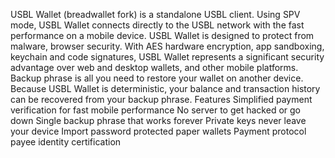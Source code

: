 USBL Wallet (breadwallet fork) is a standalone USBL client. Using SPV mode, USBL Wallet connects directly to the USBL network with the fast performance on a mobile device. USBL Wallet is designed to protect from malware, browser security. With AES hardware encryption, app sandboxing, keychain and code signatures, USBL Wallet represents a significant security advantage over web and desktop wallets, and other mobile platforms. Backup phrase is all you need to restore your wallet on another device. Because USBL Wallet is deterministic, your balance and transaction history can be recovered from your backup phrase.
Features
Simplified payment verification for fast mobile performance
No server to get hacked or go down
Single backup phrase that works forever
Private keys never leave your device
Import password protected paper wallets
Payment protocol payee identity certification
